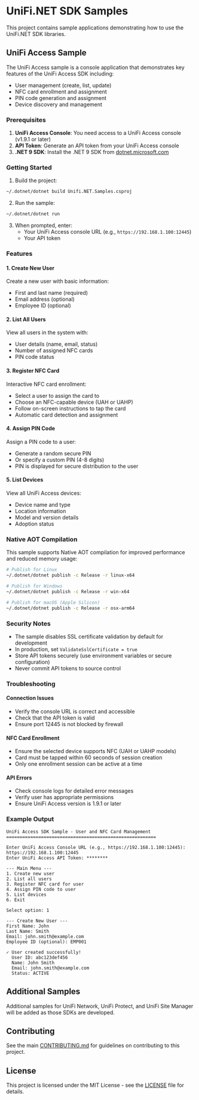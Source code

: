 # UniFi.NET SDK Samples

This project contains sample applications demonstrating how to use the UniFi.NET SDK libraries.

## UniFi Access Sample

The UniFi Access sample is a console application that demonstrates key features of the UniFi Access SDK including:

- User management (create, list, update)
- NFC card enrollment and assignment
- PIN code generation and assignment
- Device discovery and management

### Prerequisites

1. **UniFi Access Console**: You need access to a UniFi Access console (v1.9.1 or later)
2. **API Token**: Generate an API token from your UniFi Access console
3. **.NET 9 SDK**: Install the .NET 9 SDK from [dotnet.microsoft.com](https://dotnet.microsoft.com)

### Getting Started

1. Build the project:
```bash
~/.dotnet/dotnet build Unifi.NET.Samples.csproj
```

2. Run the sample:
```bash
~/.dotnet/dotnet run
```

3. When prompted, enter:
   - Your UniFi Access console URL (e.g., `https://192.168.1.100:12445`)
   - Your API token

### Features

#### 1. Create New User
Create a new user with basic information:
- First and last name (required)
- Email address (optional)
- Employee ID (optional)

#### 2. List All Users
View all users in the system with:
- User details (name, email, status)
- Number of assigned NFC cards
- PIN code status

#### 3. Register NFC Card
Interactive NFC card enrollment:
- Select a user to assign the card to
- Choose an NFC-capable device (UAH or UAHP)
- Follow on-screen instructions to tap the card
- Automatic card detection and assignment

#### 4. Assign PIN Code
Assign a PIN code to a user:
- Generate a random secure PIN
- Or specify a custom PIN (4-8 digits)
- PIN is displayed for secure distribution to the user

#### 5. List Devices
View all UniFi Access devices:
- Device name and type
- Location information
- Model and version details
- Adoption status

### Native AOT Compilation

This sample supports Native AOT compilation for improved performance and reduced memory usage:

```bash
# Publish for Linux
~/.dotnet/dotnet publish -c Release -r linux-x64

# Publish for Windows
~/.dotnet/dotnet publish -c Release -r win-x64

# Publish for macOS (Apple Silicon)
~/.dotnet/dotnet publish -c Release -r osx-arm64
```

### Security Notes

- The sample disables SSL certificate validation by default for development
- In production, set `ValidateSslCertificate = true`
- Store API tokens securely (use environment variables or secure configuration)
- Never commit API tokens to source control

### Troubleshooting

#### Connection Issues
- Verify the console URL is correct and accessible
- Check that the API token is valid
- Ensure port 12445 is not blocked by firewall

#### NFC Card Enrollment
- Ensure the selected device supports NFC (UAH or UAHP models)
- Card must be tapped within 60 seconds of session creation
- Only one enrollment session can be active at a time

#### API Errors
- Check console logs for detailed error messages
- Verify user has appropriate permissions
- Ensure UniFi Access version is 1.9.1 or later

### Example Output

```
UniFi Access SDK Sample - User and NFC Card Management
========================================================

Enter UniFi Access Console URL (e.g., https://192.168.1.100:12445): https://192.168.1.100:12445
Enter UniFi Access API Token: ********

--- Main Menu ---
1. Create new user
2. List all users
3. Register NFC card for user
4. Assign PIN code to user
5. List devices
6. Exit

Select option: 1

--- Create New User ---
First Name: John
Last Name: Smith
Email: john.smith@example.com
Employee ID (optional): EMP001

✓ User created successfully!
  User ID: abc123def456
  Name: John Smith
  Email: john.smith@example.com
  Status: ACTIVE
```

## Additional Samples

Additional samples for UniFi Network, UniFi Protect, and UniFi Site Manager will be added as those SDKs are developed.

## Contributing

See the main [CONTRIBUTING.md](../CONTRIBUTING.md) for guidelines on contributing to this project.

## License

This project is licensed under the MIT License - see the [LICENSE](../LICENSE) file for details.